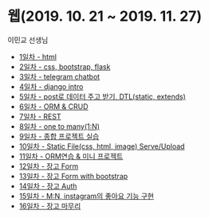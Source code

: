 ﻿# 웹(2019. 10. 21 ~ 2019. 11. 27)

이민교 선생님



- [1일차 - html](1일차/2019-10-21.md)
- [2일차 - css, bootstrap, flask](2일차/2019-10-22.md)
- [3일차 - telegram chatbot](3일차/2019-10-23_telegram_chatbot.md)
- [4일차 - django intro](4일차/2019-10-24_django_introduction.md)
- [5일차 - post로 데이터 주고 받기, DTL(static, extends)](5일차/2019-10-28.md)
- [6일차 - ORM & CRUD](6일차/2019-10-29_CRUD.md)
- [7일차 - REST](7일차/2019-10-30_REST.md)
- [8일차 - one to many(1:N)](8일차/2019-10-31_db_FK.md)
- [9일차 - 종합 프로젝트 실습](9일차/2019-11-01.md)
- [10일차 - Static File(css, html, image) Serve/Upload](10일차/2019-11-04_STATIC_FILE.md)
- [11일차 - ORM연습 & 미니 프로젝트](11일차/2019-11-05_ORM연습.md)
- [12일차 - 장고 Form](12일차/2019-11-06_django_form.md)
- [13일차 - 장고 Form with bootstrap](13일차/2019-11-07_django_form_bootstrap.md)
- [14일차 - 장고 Auth](14일차/2019-11-11_auth.md)
- [15일차 - M:N, instagram의 좋아요 기능 구현](15일차/2019-11-12_MtoM_instagram.md)
- [16일차 - 장고 마무리](16일차/2019-11-13_final.md)


